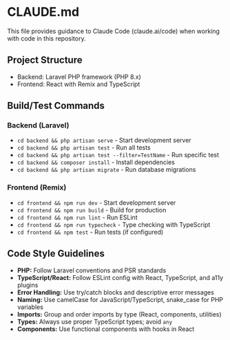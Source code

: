 # CLAUDE.md

This file provides guidance to Claude Code (claude.ai/code) when working with code in this repository.

## Project Structure

- Backend: Laravel PHP framework (PHP 8.x)
- Frontend: React with Remix and TypeScript

## Build/Test Commands

### Backend (Laravel)

- `cd backend && php artisan serve` - Start development server
- `cd backend && php artisan test` - Run all tests
- `cd backend && php artisan test --filter=TestName` - Run specific test
- `cd backend && composer install` - Install dependencies
- `cd backend && php artisan migrate` - Run database migrations

### Frontend (Remix)

- `cd frontend && npm run dev` - Start development server
- `cd frontend && npm run build` - Build for production
- `cd frontend && npm run lint` - Run ESLint
- `cd frontend && npm run typecheck` - Type checking with TypeScript
- `cd frontend && npm test` - Run tests (if configured)

## Code Style Guidelines

- **PHP:** Follow Laravel conventions and PSR standards
- **TypeScript/React:** Follow ESLint config with React, TypeScript, and a11y plugins
- **Error Handling:** Use try/catch blocks and descriptive error messages
- **Naming:** Use camelCase for JavaScript/TypeScript, snake_case for PHP variables
- **Imports:** Group and order imports by type (React, components, utilities)
- **Types:** Always use proper TypeScript types; avoid `any`
- **Components:** Use functional components with hooks in React

